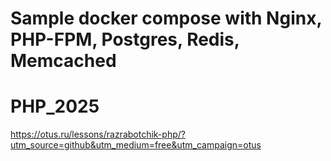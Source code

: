 # Sample docker compose with Nginx, PHP-FPM, Postgres, Redis, Memcached 
# PHP_2025

https://otus.ru/lessons/razrabotchik-php/?utm_source=github&utm_medium=free&utm_campaign=otus
